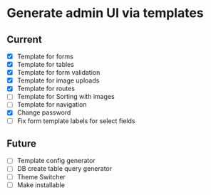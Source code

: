# Generate admin UI via templates

## Current

- [x] Template for forms
- [x] Template for tables
- [x] Template for form validation
- [x] Template for image uploads
- [x] Template for routes
- [ ] Template for Sorting with images
- [ ] Template for navigation
- [x] Change password
- [ ] Fix form template labels for select fields 

## Future

- [ ] Template config generator
- [ ] DB create table query generator
- [ ] Theme Switcher
- [ ] Make installable
